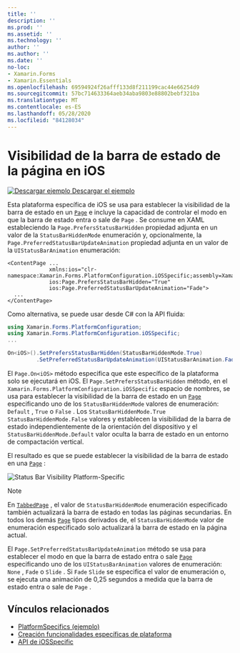 ```yaml
---
title: ''
description: ''
ms.prod: ''
ms.assetid: ''
ms.technology: ''
author: ''
ms.author: ''
ms.date: ''
no-loc:
- Xamarin.Forms
- Xamarin.Essentials
ms.openlocfilehash: 69594924f26afff133d8f211199cac44e66254d9
ms.sourcegitcommit: 57bc714633364aeb34aba9803e88802bebf321ba
ms.translationtype: MT
ms.contentlocale: es-ES
ms.lasthandoff: 05/28/2020
ms.locfileid: "84128034"
---
```

# <a name="page-status-bar-visibility-on-ios"></a>Visibilidad de la barra de estado de la página en iOS

[![Descargar ejemplo](~/media/shared/download.png) Descargar el ejemplo](https://docs.microsoft.com/samples/xamarin/xamarin-forms-samples/userinterface-platformspecifics)

Esta plataforma específica de iOS se usa para establecer la visibilidad de la barra de estado en un [`Page`](xref:Xamarin.Forms.Page) e incluye la capacidad de controlar el modo en que la barra de estado entra o sale de `Page` . Se consume en XAML estableciendo la `Page.PrefersStatusBarHidden` propiedad adjunta en un valor de la `StatusBarHiddenMode` enumeración y, opcionalmente, la `Page.PreferredStatusBarUpdateAnimation` propiedad adjunta en un valor de la `UIStatusBarAnimation` enumeración:

```xaml
<ContentPage ...
             xmlns:ios="clr-namespace:Xamarin.Forms.PlatformConfiguration.iOSSpecific;assembly=Xamarin.Forms.Core"
             ios:Page.PrefersStatusBarHidden="True"
             ios:Page.PreferredStatusBarUpdateAnimation="Fade">
  ...
</ContentPage>
```

Como alternativa, se puede usar desde C# con la API fluida:

```csharp
using Xamarin.Forms.PlatformConfiguration;
using Xamarin.Forms.PlatformConfiguration.iOSSpecific;
...

On<iOS>().SetPrefersStatusBarHidden(StatusBarHiddenMode.True)
         .SetPreferredStatusBarUpdateAnimation(UIStatusBarAnimation.Fade);
```

El `Page.On<iOS>` método especifica que este específico de la plataforma solo se ejecutará en iOS. El `Page.SetPrefersStatusBarHidden` método, en el `Xamarin.Forms.PlatformConfiguration.iOSSpecific` espacio de nombres, se usa para establecer la visibilidad de la barra de estado en un [`Page`](xref:Xamarin.Forms.Page) especificando uno de los `StatusBarHiddenMode` valores de enumeración: `Default` , `True` o `False` . Los `StatusBarHiddenMode.True` `StatusBarHiddenMode.False` valores y establecen la visibilidad de la barra de estado independientemente de la orientación del dispositivo y el `StatusBarHiddenMode.Default` valor oculta la barra de estado en un entorno de compactación vertical.

El resultado es que se puede establecer la visibilidad de la barra de estado en una [`Page`](xref:Xamarin.Forms.Page) :

![](page-status-bar-visibility-images/hide-status-bar.png "Status Bar Visibility Platform-Specific")

> [!NOTE]
> En [`TabbedPage`](xref:Xamarin.Forms.TabbedPage) , el valor de `StatusBarHiddenMode` enumeración especificado también actualizará la barra de estado en todas las páginas secundarias. En todos los demás [`Page`](xref:Xamarin.Forms.Page) tipos derivados de, el `StatusBarHiddenMode` valor de enumeración especificado solo actualizará la barra de estado en la página actual.

El `Page.SetPreferredStatusBarUpdateAnimation` método se usa para establecer el modo en que la barra de estado entra o sale [`Page`](xref:Xamarin.Forms.Page) especificando uno de los `UIStatusBarAnimation` valores de enumeración: `None` , `Fade` o `Slide` . Si `Fade` `Slide` se especifica el valor de enumeración o, se ejecuta una animación de 0,25 segundos a medida que la barra de estado entra o sale de `Page` .

## <a name="related-links"></a>Vínculos relacionados

- [PlatformSpecifics (ejemplo)](https://docs.microsoft.com/samples/xamarin/xamarin-forms-samples/userinterface-platformspecifics)
- [Creación funcionalidades específicas de plataforma](~/xamarin-forms/platform/platform-specifics/index.md#creating-platform-specifics)
- [API de iOSSpecific](xref:Xamarin.Forms.PlatformConfiguration.iOSSpecific)
